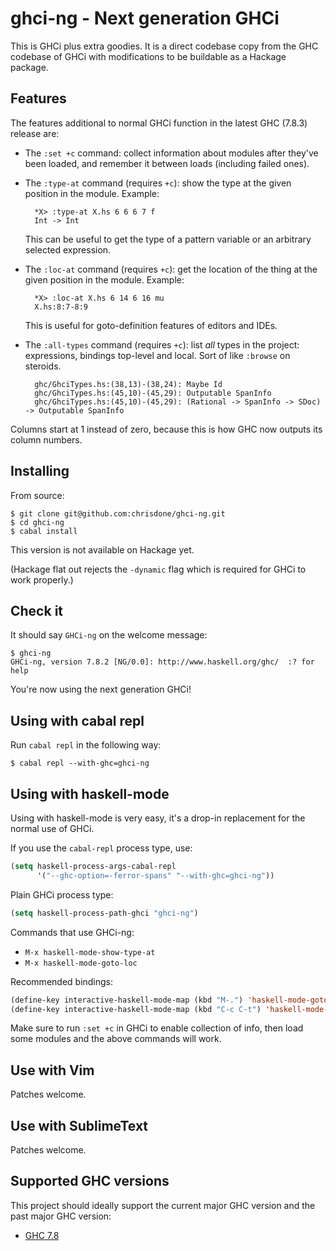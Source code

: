ghci-ng - Next generation GHCi
=====

This is GHCi plus extra goodies. It is a direct codebase copy from the
GHC codebase of GHCi with modifications to be buildable as a Hackage
package.

## Features

The features additional to normal GHCi function in the latest GHC
(7.8.3) release are:

* The `:set +c` command: collect information about modules after
  they've been loaded, and remember it between loads (including failed
  ones).

* The `:type-at` command (requires `+c`): show the type at the given position in the
  module. Example:

        *X> :type-at X.hs 6 6 6 7 f
        Int -> Int

  This can be useful to get the type of a pattern variable or an
  arbitrary selected expression.

* The `:loc-at` command (requires `+c`): get the location of the thing at the given
  position in the module. Example:

        *X> :loc-at X.hs 6 14 6 16 mu
        X.hs:8:7-8:9

  This is useful for goto-definition features of editors and IDEs.

* The `:all-types` command (requires `+c`): list *all* types in the project:
  expressions, bindings top-level and local. Sort of like `:browse` on
  steroids.

        ghc/GhciTypes.hs:(38,13)-(38,24): Maybe Id
        ghc/GhciTypes.hs:(45,10)-(45,29): Outputable SpanInfo
        ghc/GhciTypes.hs:(45,10)-(45,29): (Rational -> SpanInfo -> SDoc) -> Outputable SpanInfo

Columns start at 1 instead of zero, because this is how GHC now
outputs its column numbers.

## Installing

From source:

    $ git clone git@github.com:chrisdone/ghci-ng.git
    $ cd ghci-ng
    $ cabal install

This version is not available on Hackage yet.

(Hackage flat out rejects the `-dynamic` flag which is required for
GHCi to work properly.)

## Check it

It should say `GHCi-ng` on the welcome message:

    $ ghci-ng
    GHCi-ng, version 7.8.2 [NG/0.0]: http://www.haskell.org/ghc/  :? for help

You're now using the next generation GHCi!

## Using with cabal repl

Run `cabal repl` in the following way:

    $ cabal repl --with-ghc=ghci-ng

## Using with haskell-mode

Using with haskell-mode is very easy, it's a drop-in replacement for
the normal use of GHCi.

If you use the `cabal-repl` process type, use:

``` lisp
(setq haskell-process-args-cabal-repl
      '("--ghc-option=-ferror-spans" "--with-ghc=ghci-ng"))
```

Plain GHCi process type:

``` lisp
(setq haskell-process-path-ghci "ghci-ng")
```

Commands that use GHCi-ng:

* `M-x haskell-mode-show-type-at`
* `M-x haskell-mode-goto-loc`

Recommended bindings:

``` lisp
(define-key interactive-haskell-mode-map (kbd "M-.") 'haskell-mode-goto-loc)
(define-key interactive-haskell-mode-map (kbd "C-c C-t") 'haskell-mode-show-type-at)
```

Make sure to run `:set +c` in GHCi to enable collection of info, then
load some modules and the above commands will work.

## Use with Vim

Patches welcome.

## Use with SublimeText

Patches welcome.

## Supported GHC versions

This project should ideally support the current major GHC version and
the past major GHC version:

* [GHC 7.8](https://github.com/ghc/ghc/releases/tag/ghc-7.8.2-release)
